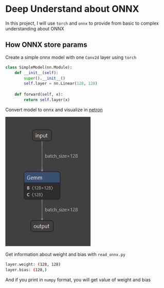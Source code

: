 # Deep Understand about ONNX

In this project, I will use `torch` and `onnx` to provide from basic to complex understanding about ONNX

## How ONNX store params

Create a simple onnx model with one `Conv2d` layer using `torch`

``` python
class SimpleModel(nn.Module):
    def __init__(self):
        super().__init__()
        self.layer = nn.Linear(128, 128)

    def forward(self, x):
        return self.layer(x)
```

Convert model to onnx and visualize in [netron](https://netron.app)

![basic_model](./assets/basic.png)

Get information about weight and bias with `read_onnx.py`

``` bash
layer.weight: (128, 128)
layer.bias: (128,)
```

And if you print in `numpy` format, you will get value of weight and bias